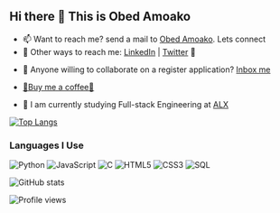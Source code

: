 ## Hi there 👋 This is Obed Amoako

- 📫 Want to reach me? send a mail to [Obed Amoako](mailto:obedamoako92@gmail.com). Lets connect  
- 💬 Other ways to reach me: [LinkedIn](https://linkedin.com/in/ericob3d) | [Twitter](https://twitter.com/ObedAmoako8) :wave:  
<!-- 🔭 I’m currently working on some amazing projects. Yet to be disclosed :) stay in touch  -->
- 👯 Anyone willing to collaborate on a register application? [Inbox me](mailto:obedamoako92@gmail.com)  
- [🙏Buy me a coffee🙏](https://paypal.me/ericobe)  

- :eyes: I am currently studying Full-stack Engineering at [ALX](https://www.alxafrica.com)  

[![Top Langs](https://github-readme-stats.vercel.app/api/top-langs/?username=Obed101&&show_icons=true&theme=radical&layout=compact)](https://github.com/Obed101/github-readme-stats)  

### Languages I Use
![Python](https://img.shields.io/badge/-Python-000000?style=flat&logo=python)
![JavaScript](https://img.shields.io/badge/-JavaScript-000000?style=flat&logo=javascript)
![C](https://img.shields.io/badge/-C-000000?style=flat&logo=c)
![HTML5](https://img.shields.io/badge/-HTML5-000000?style=flat&logo=html5)
![CSS3](https://img.shields.io/badge/-CSS3-000000?style=flat&logo=css3)
![SQL](https://img.shields.io/badge/-SQL-000000?style=flat&logo=postgresql)

![GitHub stats](https://github-readme-stats.vercel.app/api?username=Obed101&show_icons=true)  

![Profile views](https://gpvc.arturio.dev/Obed101)
